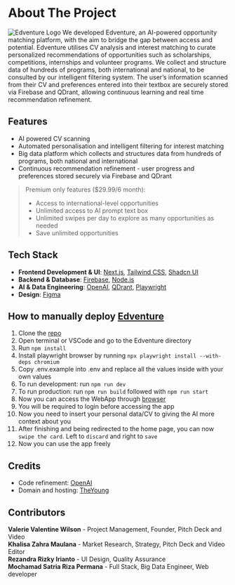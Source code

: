 # About The Project
<img title="Edventure" alt="Edventure Logo" src="https://res.cloudinary.com/dtjjgiitl/image/upload/q_auto:good,f_auto,fl_progressive/v1753417801/ikafoq6winsk4ox0gk6h.jpg">
We developed Edventure, an AI-powered opportunity matching platform, with the aim to bridge the gap between access and potential. Edventure utilises CV analysis and interest matching to curate personalized recommendations of opportunities such as scholarships, competitions, internships and volunteer programs. We collect and structure data of hundreds of programs, both international and national, to be consulted by our intelligent filtering system. The user’s information scanned from their CV and preferences entered into their textbox are securely stored via Firebase and QDrant, allowing continuous learning and real time recommendation refinement.

## Features
- AI powered CV scanning 
- Automated personalisation and intelligent filtering for interest matching
- Big data platform which collects and structures data from hundreds of programs, both national and international 
- Continuous recommendation refinement - user progress and preferences stored securely via Firebase and QDrant 
> Premium only features ($29.99/6 month):
> - Access to international-level opportunities
> - Unlimited access to AI prompt text box
> - Unlimited swipes per day to explore as many opportunities as needed
> - Save unlimited opportunities

## Tech Stack
- **Frontend Development & UI**: [Next.js](https://nextjs.org/), [Tailwind CSS](https://tailwindcss.com), [Shadcn UI](https://ui.shadcn.com) 
- **Backend & Database**: [Firebase](https://firebase.google.com), [Node.js](https://nodejs.org/en)  
- **AI & Data Engineering**: [OpenAI](https://openai.com), [QDrant](https://qdrant.tech), [Playwright](https://playwright.dev)  
- **Design**: [Figma](https://www.figma.com)

## How to manually deploy [Edventure](https://edventure.theyoung.id/)
1. Clone the [repo](https://github.com/valeriew73/Edventure)
2. Open terminal or VSCode and go to the Edventure directory
3. Run `npm install`
4. Install playwright browser by running `npx playwright install --with-deps chromium `
5. Copy .env.example into .env and replace all the values inside with your own values
6. To run development: run `npm run dev` 
7. To run production: run `npm run build` followed with `npm run start`
8. Now you can access the WebApp through [browser](http://localhost:3000)
9. You will be required to login before accessing the app
10. Now you need to insert your personal data/CV to giving the AI more context about you
11. After finishing and being redirected to the home page, you can now `swipe the card`. Left to `discard` and right to `save` 
12. Now you can use the app freely

## Credits
- Code refinement: [OpenAI](https://openai.com)   
- Domain and hosting: [TheYoung](https://theyoung.id)

## Contributors
**Valerie Valentine Wilson** - Project Management, Founder, Pitch Deck and Video  
**Khalisa Zahra Maulana** - Market Research, Strategy, Pitch Deck and Video Editor  
**Rezandra Rizky Irianto** - UI Design, Quality Assurance  
**Mochamad Satria Riza Permana** - Full Stack, Big Data Engineer, Web developer  
